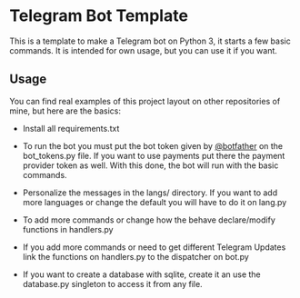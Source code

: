 # Telegram Bot Template

This is a template to make a Telegram bot on Python 3, it starts a few basic commands. It is intended for own usage, but you can use it 
if you want.

## Usage

You can find real examples of this project layout on other repositories of mine, but here are the basics:

* Install all requirements.txt

* To run the bot you must put the bot token given by [@botfather](t.me/botfather) on the bot_tokens.py file. If you want
  to use payments put there the payment provider token as well. With this done, the bot will run with the basic commands.

* Personalize the messages in the langs/ directory. If you want to add more languages or change the default you will
  have to do it on lang.py

* To add more commands or change how the behave declare/modify functions in handlers.py

* If you add more commands or need to get different Telegram Updates link the functions on handlers.py to the dispatcher
  on bot.py

* If you want to create a database with sqlite, create it an use the database.py singleton to access it from any file.
